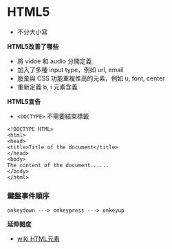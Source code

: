 # HTML5

* 不分大小寫

**HTML5改善了哪些**

* 將 vidoe 和 audio 分開定義
* 加入了多種 input type，例如 url, email
* 廢棄與 CSS 功能重複性高的元素，例如 u, font, center
* 重新定義 b, i 元素含義

**HTML5宣告**

* `<DOCTYPE>` 不需要結束標籤

```
<!DOCTYPE HTML>
<html>
<head>
<title>Title of the document</title>
</head>
<body>
The content of the document......
</body>
</html>
```

### 鍵盤事件順序

`onkeydown ---> onkeypress ---> onkeyup`

**延伸閱度**

* [wiki HTML元素](https://zh.wikipedia.org/wiki/HTML%E5%85%83%E7%B4%A0)
